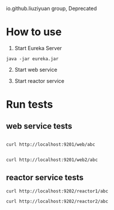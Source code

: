 io.github.liuziyuan group, Deprecated

# How to use

1. Start Eureka Server

```shell
java -jar eureka.jar
```
2. Start web service

3. Start reactor service

# Run tests

## web service tests
```shell

curl http://localhost:9201/web/abc
```

```shell

curl http://localhost:9201/web2/abc
```

## reactor service tests
```shell
curl http://localhost:9202/reactor1/abc
```

```shell
curl http://localhost:9202/reactor2/abc
```